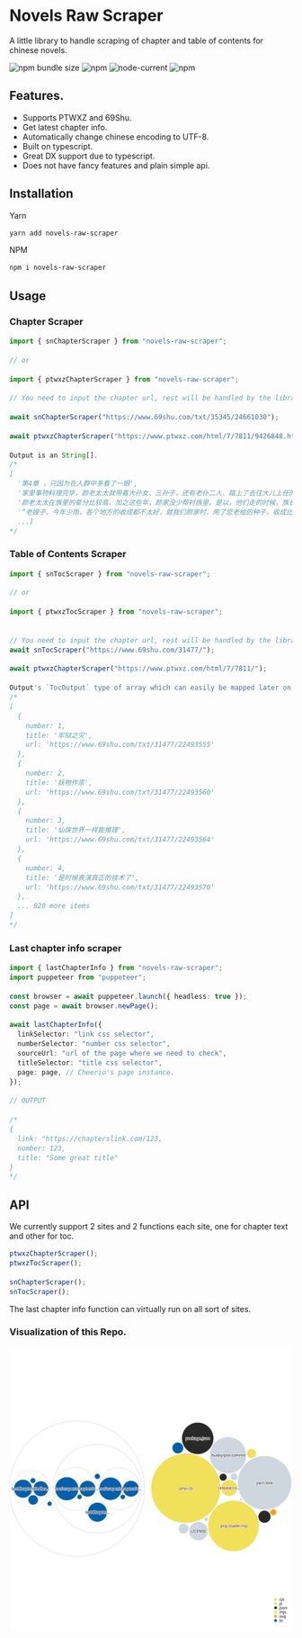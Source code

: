 # Novels Raw Scraper

A little library to handle scraping of chapter and table of contents for chinese novels.

![npm bundle size](https://img.shields.io/bundlephobia/minzip/novels-raw-scraper?logo=files&style=for-the-badge)
![npm](https://img.shields.io/npm/v/novels-raw-scraper?logo=npm&style=for-the-badge)
![node-current](https://img.shields.io/badge/Node-%3E=12-success?style=for-the-badge&logo=node)
![npm](https://img.shields.io/npm/dw/novels-raw-scraper?style=for-the-badge)

## Features.

- Supports PTWXZ and 69Shu.
- Get latest chapter info.
- Automatically change chinese encoding to UTF-8.
- Built on typescript.
- Great DX support due to typescript.
- Does not have fancy features and plain simple api.

## Installation

Yarn

```sh
yarn add novels-raw-scraper
```

NPM

```sh
npm i novels-raw-scraper
```

## Usage

### Chapter Scraper

```ts
import { snChapterScraper } from "novels-raw-scraper";

// or

import { ptwxzChapterScraper } from "novels-raw-scraper";

// You need to input the chapter url, rest will be handled by the library.

await snChapterScraper("https://www.69shu.com/txt/35345/24661030");

await ptwxzChapterScraper("https://www.ptwxz.com/html/7/7811/9426848.html");

Output is an String[].
/*
[
  '第4章 ，只因为在人群中多看了一眼',
  '家里事物料理完毕，颜老太太就带着大孙女、三孙子，还有老仆二人，踏上了去往大儿上任的临宜县的路。',
  '颜老太太在族里的辈分比较高，加之这些年，颜家没少帮衬族里，是以，他们走的时候，族长和族中辈分比较高的老者都来了。',
  '“老嫂子，今年少雨，各个地方的收成都不太好，就我们颜家村，用了您老给的种子，收成比往年还要多上一成，我在这呀，替大家感谢你嘞。”',
  ...]
*/
```

### Table of Contents Scraper

```ts
import { snTocScraper } from "novels-raw-scraper";

// or

import { ptwxzTocScraper } from "novels-raw-scraper";


// You need to input the chapter url, rest will be handled by the library.
await snTocScraper("https://www.69shu.com/31477/");

await ptwxzChapterScraper("https://www.ptwxz.com/html/7/7811/");

Output's `TocOutput` type of array which can easily be mapped later on.
/*
[
  {
    number: 1,
    title: '牢狱之灾',
    url: 'https://www.69shu.com/txt/31477/22493555'
  },
  {
    number: 2,
    title: '妖物作祟',
    url: 'https://www.69shu.com/txt/31477/22493560'
  },
  {
    number: 3,
    title: '仙侠世界一样能推理',
    url: 'https://www.69shu.com/txt/31477/22493564'
  },
  {
    number: 4,
    title: '是时候表演真正的技术了',
    url: 'https://www.69shu.com/txt/31477/22493570'
  },
  ... 820 more items
]
*/

```

### Last chapter info scraper

```ts
import { lastChapterInfo } from "novels-raw-scraper";
import puppeteer from "puppeteer";

const browser = await puppeteer.launch({ headless: true });
const page = await browser.newPage();

await lastChapterInfo({
  linkSelector: "link css selector",
  numberSelector: "number css selector",
  sourceUrl: "url of the page where we need to check",
  titleSelector: "title css selector",
  page: page, // Cheerio's page instance.
});

// OUTPUT

/*
{
  link: "https://chapterslink.com/123,
  number: 123,
  title: "Some great title"
}
*/
```

## API

We currently support 2 sites and 2 functions each site, one for chapter text and other for toc.

```ts
ptwxzChapterScraper();
ptwxzTocScraper();

snChapterScraper();
snTocScraper();
```

The last chapter info function can virtually run on all sort of sites.

### Visualization of this Repo.

![Visualization of this repo](./diagram.svg)

